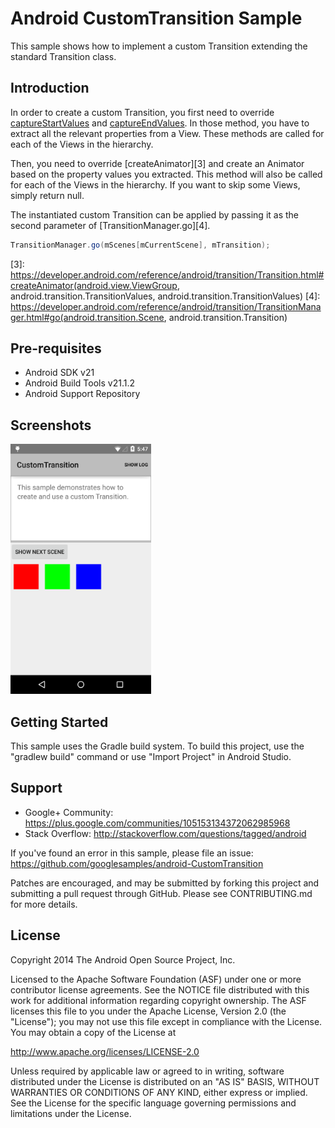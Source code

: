 Android CustomTransition Sample
===================================

This sample shows how to implement a custom Transition extending the
standard Transition class.

Introduction
------------

In order to create a custom Transition, you first need to override
[captureStartValues][1] and [captureEndValues][2]. In those method, you have to
extract all the relevant properties from a View. These methods are called for
each of the Views in the hierarchy.

Then, you need to override [createAnimator][3] and create an Animator based on
the property values you extracted. This method will also be called for each of
the Views in the hierarchy. If you want to skip some Views, simply return null.

The instantiated custom Transition can be applied by passing it as the second
parameter of [TransitionManager.go][4].

```java
TransitionManager.go(mScenes[mCurrentScene], mTransition);
```

[1]: https://developer.android.com/reference/android/transition/Transition.html#captureStartValues(android.transition.TransitionValues)
[2]: https://developer.android.com/reference/android/transition/Transition.html#captureEndValues(android.transition.TransitionValues)
[3]: https://developer.android.com/reference/android/transition/Transition.html#createAnimator(android.view.ViewGroup, android.transition.TransitionValues, android.transition.TransitionValues)
[4]: https://developer.android.com/reference/android/transition/TransitionManager.html#go(android.transition.Scene, android.transition.Transition)

Pre-requisites
--------------

- Android SDK v21
- Android Build Tools v21.1.2
- Android Support Repository

Screenshots
-------------

<img src="screenshots/main.png" height="400" alt="Screenshot"/> 

Getting Started
---------------

This sample uses the Gradle build system. To build this project, use the
"gradlew build" command or use "Import Project" in Android Studio.

Support
-------

- Google+ Community: https://plus.google.com/communities/105153134372062985968
- Stack Overflow: http://stackoverflow.com/questions/tagged/android

If you've found an error in this sample, please file an issue:
https://github.com/googlesamples/android-CustomTransition

Patches are encouraged, and may be submitted by forking this project and
submitting a pull request through GitHub. Please see CONTRIBUTING.md for more details.

License
-------

Copyright 2014 The Android Open Source Project, Inc.

Licensed to the Apache Software Foundation (ASF) under one or more contributor
license agreements.  See the NOTICE file distributed with this work for
additional information regarding copyright ownership.  The ASF licenses this
file to you under the Apache License, Version 2.0 (the "License"); you may not
use this file except in compliance with the License.  You may obtain a copy of
the License at

http://www.apache.org/licenses/LICENSE-2.0

Unless required by applicable law or agreed to in writing, software
distributed under the License is distributed on an "AS IS" BASIS, WITHOUT
WARRANTIES OR CONDITIONS OF ANY KIND, either express or implied.  See the
License for the specific language governing permissions and limitations under
the License.
